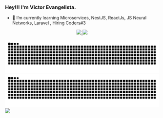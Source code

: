 ### Hey!!! I'm Victor Evangelista.


- 🌱 I’m currently learning Microservices, NestJS, ReactJs, JS Neural Networks, Laravel , Hiring Coders#3

<div align="center">
  <a href="https://github.com/victorcesae">
  <img height="160em" src="https://github-readme-stats.vercel.app/api?username=victorcesae&show_icons=true&theme=dracula&include_all_commits=true&count_private=true"/>
  <img height="160em" src="https://github-readme-stats.vercel.app/api/top-langs/?username=victorcesae&layout=compact&langs_count=7&theme=dracula"/>
</div>  
 
![](https://github.com/victorcesae/victorcesae/blob/output/github-contribution-grid-snake.svg#gh-light-mode-only)
![](https://github.com/victorcesae/victorcesae/blob/output/github-contribution-grid-snake-dark.svg?palette=github-dark#gh-dark-mode-only)
![](https://github.com/victorcesae/victorcesae/blob/output/ocean.gif?color_snake=orange&color_dots=#bfd6f6,#8dbdff,#64a1f4,#4b91f1,#3c7dd9)

